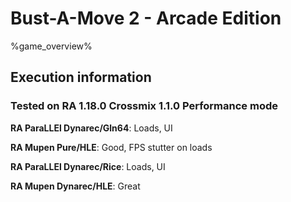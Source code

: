 # Bust-A-Move 2 - Arcade Edition 

%game_overview%

## Execution information

### Tested on RA 1.18.0 Crossmix 1.1.0 Performance mode

**RA ParaLLEl Dynarec/Gln64**: Loads, UI

**RA Mupen Pure/HLE**: Good, FPS stutter on loads

**RA ParaLLEl Dynarec/Rice**: Loads, UI

**RA Mupen Dynarec/HLE**: Great